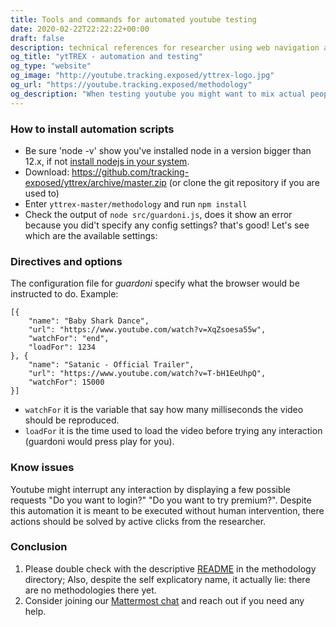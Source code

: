 ```yaml
---
title: Tools and commands for automated youtube testing
date: 2020-02-22T22:22:22+00:00
draft: false
description: technical references for researcher using web navigation automation tool
og_title: "ytTREX - automation and testing"
og_type: "website"
og_image: "http://youtube.tracking.exposed/yttrex-logo.jpg"
og_url: "https://youtube.tracking.exposed/methodology"
og_description: "When testing youtube you might want to mix actual people with synthetic access, here is provided our script and method"
---
```



### How to install automation scripts 

* Be sure 'node -v' show you've installed node in a version bigger than 12.x, if not [install nodejs in your system](https://nodejs.org/en/download/).
* Download: https://github.com/tracking-exposed/yttrex/archive/master.zip (or clone the git repository if you are used to)
* Enter `yttrex-master/methodology` and run `npm install`
* Check the output of `node src/guardoni.js`, does it show an error because you did't specify any config settings? that's good! Let's see which are the available settings:

### Directives and options
 
The configuration file for _guardoni_ specify what the browser would be instructed to do. Example:

```
[{
    "name": "Baby Shark Dance",
    "url": "https://www.youtube.com/watch?v=XqZsoesa55w",
    "watchFor": "end",
    "loadFor": 1234
}, {
    "name": "Satanic - Official Trailer",
    "url": "https://www.youtube.com/watch?v=T-bH1EeUhpQ",
    "watchFor": 15000
}]
```

* `watchFor` it is the variable that say how many milliseconds the video should be reproduced.
* `loadFor` it is the time used to load the video before trying any interaction (guardoni would press play for you).

### Know issues

Youtube might interrupt any interaction by displaying a few possible requests "Do you want to login?" "Do you want to try premium?". Despite this automation it is meant to be executed without human intervention, there actions should be solved by active clicks from the researcher.

### Conclusion

1. Please double check with the descriptive [README](https://github.com/tracking-exposed/yttrex/tree/master/methodology) in the methodology directory; Also, despite the self explicatory name, it actually lie: there are no methodologies there yet.
2. Consider joining our [Mattermost chat](https://chat.securitywithoutborders.org/community/channels/trackingexposed) and reach out if you need any help.
